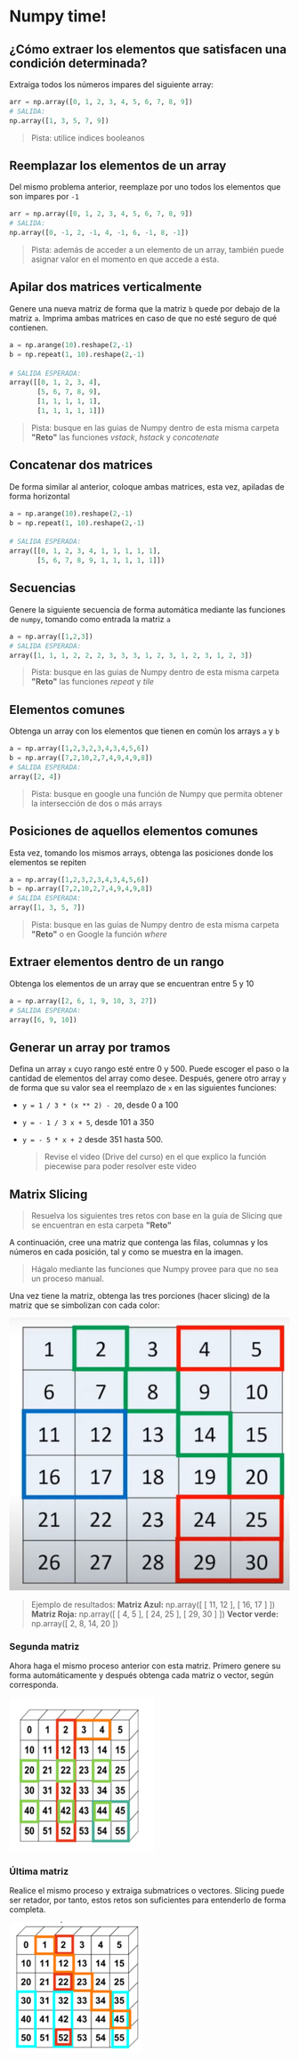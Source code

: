 # Numpy time!

## ¿Cómo extraer los elementos que satisfacen una condición determinada?

Extraiga todos los números impares del siguiente array:

```python
arr = np.array([0, 1, 2, 3, 4, 5, 6, 7, 8, 9])
# SALIDA:
np.array([1, 3, 5, 7, 9])
```

> Pista: utilice indices booleanos

## Reemplazar los elementos de un array

Del mismo problema anterior, reemplaze por uno todos los elementos que son impares por `-1`

```python
arr = np.array([0, 1, 2, 3, 4, 5, 6, 7, 8, 9])
# SALIDA:
np.array([0, -1, 2, -1, 4, -1, 6, -1, 8, -1])
```

> Pista: además de acceder a un elemento de un array, también puede asignar valor en el momento en que accede a esta.

## Apilar dos matrices verticalmente

Genere una nueva matriz de forma que la matriz `b` quede por debajo de la matriz `a`. Imprima ambas matrices en caso de que no esté seguro de qué contienen.

```python
a = np.arange(10).reshape(2,-1)
b = np.repeat(1, 10).reshape(2,-1)

# SALIDA ESPERADA:
array([[0, 1, 2, 3, 4],
       [5, 6, 7, 8, 9],
       [1, 1, 1, 1, 1],
       [1, 1, 1, 1, 1]])
```

> Pista: busque en las guias de Numpy dentro de esta misma carpeta **"Reto"** las funciones _vstack_, _hstack_ y _concatenate_

## Concatenar dos matrices

De forma similar al anterior, coloque ambas matrices, esta vez, apiladas de forma horizontal

```python
a = np.arange(10).reshape(2,-1)
b = np.repeat(1, 10).reshape(2,-1)

# SALIDA ESPERADA:
array([[0, 1, 2, 3, 4, 1, 1, 1, 1, 1],
       [5, 6, 7, 8, 9, 1, 1, 1, 1, 1]])
```

## Secuencias

Genere la siguiente secuencia de forma automática mediante las funciones de `numpy`, tomando como entrada la matriz `a`

```python
a = np.array([1,2,3])
# SALIDA ESPERADA:
array([1, 1, 1, 2, 2, 2, 3, 3, 3, 1, 2, 3, 1, 2, 3, 1, 2, 3])
```

> Pista: busque en las guias de Numpy dentro de esta misma carpeta **"Reto"** las funciones _repeat_ y _tile_

## Elementos comunes

Obtenga un array con los elementos que tienen en común los arrays `a` y `b`

```python
a = np.array([1,2,3,2,3,4,3,4,5,6])
b = np.array([7,2,10,2,7,4,9,4,9,8])
# SALIDA ESPERADA:
array([2, 4])
```

> Pista: busque en google una función de Numpy que permita obtener la intersección de dos o más arrays

## Posiciones de aquellos elementos comunes

Esta vez, tomando los mismos arrays, obtenga las posiciones donde los elementos se repiten

```python
a = np.array([1,2,3,2,3,4,3,4,5,6])
b = np.array([7,2,10,2,7,4,9,4,9,8])
# SALIDA ESPERADA:
array([1, 3, 5, 7])
```

> Pista: busque en las guias de Numpy dentro de esta misma carpeta **"Reto"** o en Google la función _where_

## Extraer elementos dentro de un rango

Obtenga los elementos de un array que se encuentran entre 5 y 10

```python
a = np.array([2, 6, 1, 9, 10, 3, 27])
# SALIDA ESPERADA:
array([6, 9, 10])
```

## Generar un array por tramos

Defina un array `x` cuyo rango esté entre 0 y 500. Puede escoger el paso o la cantidad de elementos del array como desee. Después, genere otro array `y` de forma que su valor sea el reemplazo de `x` en las siguientes funciones:

- `y = 1 / 3 * (x ** 2) - 20`, desde 0 a 100
- `y = - 1 / 3 x + 5`, desde 101 a 350
- `y = - 5 * x + 2` desde 351 hasta 500.

  > Revise el video (Drive del curso) en el que explico la función piecewise para poder resolver este video

## Matrix Slicing

> Resuelva los siguientes tres retos con base en la guía de Slicing que se encuentran en esta carpeta **"Reto"**

A continuación, cree una matriz que contenga las filas, columnas y los números en cada posición, tal y como se muestra en la imagen.

> Hágalo mediante las funciones que Numpy provee para que no sea un proceso manual.

Una vez tiene la matriz, obtenga las tres porciones (hacer slicing) de la matriz que se simbolizan con cada color:

![Tux, the Linux mascot](array.png)

> Ejemplo de resultados:
> **Matriz Azul:** np.array([ [ 11, 12 ], [ 16, 17 ] ])
> **Matriz Roja:** np.array([ [ 4, 5 ], [ 24, 25 ], [ 29, 30 ] ])
> **Vector verde:** np.array([ 2, 8, 14, 20 ])

### Segunda matriz

Ahora haga el mismo proceso anterior con esta matriz. Primero genere su forma automáticamente y después obtenga cada matriz o vector, según corresponda.

![Slicing Second Example](array2.png)

### Última matriz

Realice el mismo proceso y extraiga submatrices o vectores. Slicing puede ser retador, por tanto, estos retos son suficientes para entenderlo de forma completa.

![Slicing Third Example](array3.png)

